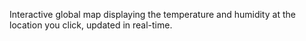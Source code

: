 Interactive global map displaying the temperature and humidity at the location you click, updated in real-time.
